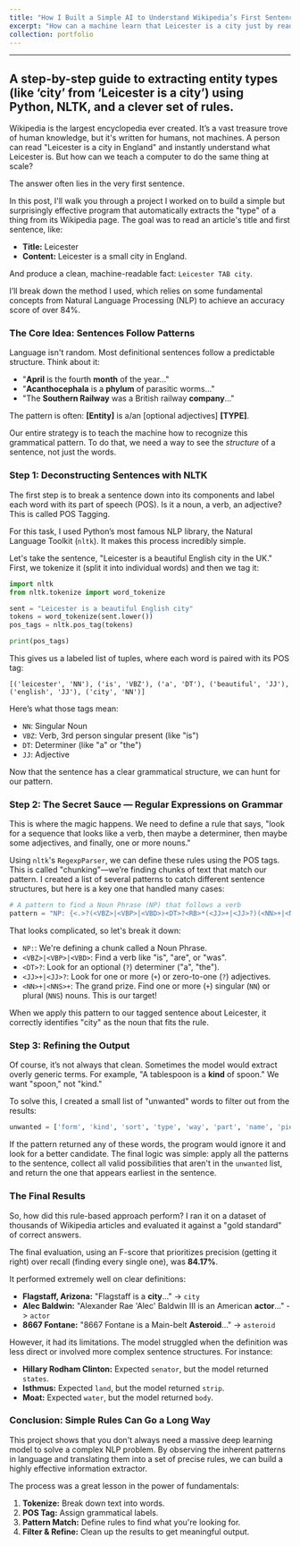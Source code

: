 ```yaml
---
title: "How I Built a Simple AI to Understand Wikipedia’s First Sentence"
excerpt: "How can a machine learn that Leicester is a city just by reading a sentence? I built a simple AI that does just that. Discover how fundamental NLP techniques, not complex deep learning, can be used to extract key information from Wikipedia with surprising accuracy."
collection: portfolio
---
```


-----
## A step-by-step guide to extracting entity types (like ‘city’ from ‘Leicester is a city’) using Python, NLTK, and a clever set of rules.

Wikipedia is the largest encyclopedia ever created. It’s a vast treasure trove of human knowledge, but it's written for humans, not machines. A person can read "Leicester is a city in England" and instantly understand what Leicester is. But how can we teach a computer to do the same thing at scale?

The answer often lies in the very first sentence.

In this post, I'll walk you through a project I worked on to build a simple but surprisingly effective program that automatically extracts the "type" of a thing from its Wikipedia page. The goal was to read an article's title and first sentence, like:

  * **Title:** Leicester
  * **Content:** Leicester is a small city in England.

And produce a clean, machine-readable fact: `Leicester TAB city`.

I’ll break down the method I used, which relies on some fundamental concepts from Natural Language Processing (NLP) to achieve an accuracy score of over 84%.

### The Core Idea: Sentences Follow Patterns

Language isn't random. Most definitional sentences follow a predictable structure. Think about it:

  * "**April** is the fourth **month** of the year..."
  * "**Acanthocephala** is a **phylum** of parasitic worms..."
  * "The **Southern Railway** was a British railway **company**..."

The pattern is often: **[Entity]** is a/an [optional adjectives] **[TYPE]**.

Our entire strategy is to teach the machine how to recognize this grammatical pattern. To do that, we need a way to see the *structure* of a sentence, not just the words.

### Step 1: Deconstructing Sentences with NLTK

The first step is to break a sentence down into its components and label each word with its part of speech (POS). Is it a noun, a verb, an adjective? This is called POS Tagging.

For this task, I used Python’s most famous NLP library, the Natural Language Toolkit (`nltk`). It makes this process incredibly simple.

Let's take the sentence, "Leicester is a beautiful English city in the UK." First, we tokenize it (split it into individual words) and then we tag it:

```python
import nltk
from nltk.tokenize import word_tokenize

sent = "Leicester is a beautiful English city"
tokens = word_tokenize(sent.lower())
pos_tags = nltk.pos_tag(tokens)

print(pos_tags)
```

This gives us a labeled list of tuples, where each word is paired with its POS tag:

```
[('leicester', 'NN'), ('is', 'VBZ'), ('a', 'DT'), ('beautiful', 'JJ'), ('english', 'JJ'), ('city', 'NN')]
```

Here’s what those tags mean:

  * `NN`: Singular Noun
  * `VBZ`: Verb, 3rd person singular present (like "is")
  * `DT`: Determiner (like "a" or "the")
  * `JJ`: Adjective

Now that the sentence has a clear grammatical structure, we can hunt for our pattern.

### Step 2: The Secret Sauce — Regular Expressions on Grammar

This is where the magic happens. We need to define a rule that says, "look for a sequence that looks like a verb, then maybe a determiner, then maybe some adjectives, and finally, one or more nouns."

Using `nltk`'s `RegexpParser`, we can define these rules using the POS tags. This is called "chunking"—we’re finding chunks of text that match our pattern. I created a list of several patterns to catch different sentence structures, but here is a key one that handled many cases:

```python
# A pattern to find a Noun Phrase (NP) that follows a verb
pattern = "NP: {<.>?(<VBZ>|<VBP>|<VBD>)<DT>?<RB>*(<JJ>+|<JJ>?)(<NN>+|<NNS>+)}"
```

That looks complicated, so let's break it down:

  * `NP:`: We're defining a chunk called a Noun Phrase.
  * `<VBZ>|<VBP>|<VBD>`: Find a verb like "is", "are", or "was".
  * `<DT>?`: Look for an optional (`?`) determiner ("a", "the").
  * `<JJ>+|<JJ>?`: Look for one or more (`+`) or zero-to-one (`?`) adjectives.
  * `<NN>+|<NNS>+`: The grand prize. Find one or more (`+`) singular (`NN`) or plural (`NNS`) nouns. This is our target\!

When we apply this pattern to our tagged sentence about Leicester, it correctly identifies "city" as the noun that fits the rule.

### Step 3: Refining the Output

Of course, it’s not always that clean. Sometimes the model would extract overly generic terms. For example, "A tablespoon is a **kind** of spoon." We want "spoon," not "kind."

To solve this, I created a small list of "unwanted" words to filter out from the results:

```python
unwanted = ['form', 'kind', 'sort', 'type', 'way', 'part', 'name', 'piece', ... ]
```

If the pattern returned any of these words, the program would ignore it and look for a better candidate. The final logic was simple: apply all the patterns to the sentence, collect all valid possibilities that aren't in the `unwanted` list, and return the one that appears earliest in the sentence.

### The Final Results

So, how did this rule-based approach perform? I ran it on a dataset of thousands of Wikipedia articles and evaluated it against a "gold standard" of correct answers.

The final evaluation, using an F-score that prioritizes precision (getting it right) over recall (finding every single one), was **84.17%**.

It performed extremely well on clear definitions:

  * **Flagstaff, Arizona:** "Flagstaff is a **city**..." -\> `city`
  * **Alec Baldwin:** "Alexander Rae 'Alec' Baldwin III is an American **actor**..." -\> `actor`
  * **8667 Fontane:** "8667 Fontane is a Main-belt **Asteroid**..." -\> `asteroid`

However, it had its limitations. The model struggled when the definition was less direct or involved more complex sentence structures. For instance:

  * **Hillary Rodham Clinton:** Expected `senator`, but the model returned `states`.
  * **Isthmus:** Expected `land`, but the model returned `strip`.
  * **Moat:** Expected `water`, but the model returned `body`.

### Conclusion: Simple Rules Can Go a Long Way

This project shows that you don't always need a massive deep learning model to solve a complex NLP problem. By observing the inherent patterns in language and translating them into a set of precise rules, we can build a highly effective information extractor.

The process was a great lesson in the power of fundamentals:

1.  **Tokenize:** Break down text into words.
2.  **POS Tag:** Assign grammatical labels.
3.  **Pattern Match:** Define rules to find what you're looking for.
4.  **Filter & Refine:** Clean up the results to get meaningful output.
